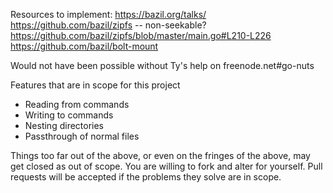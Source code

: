 Resources to implement:
https://bazil.org/talks/
https://github.com/bazil/zipfs   -- non-seekable?
https://github.com/bazil/zipfs/blob/master/main.go#L210-L226
https://github.com/bazil/bolt-mount

Would not have been possible without Ty's help on freenode.net#go-nuts

Features that are in scope for this project
- Reading from commands
- Writing to commands
- Nesting directories
- Passthrough of normal files

Things too far out of the above, or even on the fringes of the above, may get
closed as out of scope. You are willing to fork and alter for yourself. Pull
requests will be accepted if the problems they solve are in scope.
